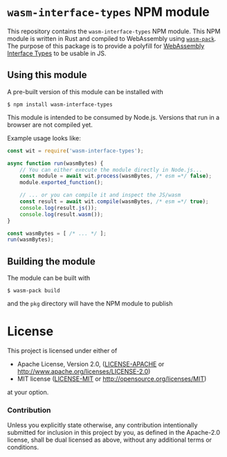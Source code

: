 # `wasm-interface-types` NPM module

This repository contains the `wasm-interface-types` NPM module. This NPM module
is written in Rust and compiled to WebAssembly using
[`wasm-pack`](https://github.com/rustwasm/wasm-pack). The
purpose of this package is to provide a polyfill for [WebAssembly
Interface Types](https://github.com/webassembly/webidl-bindings) to be usable in
JS.

## Using this module

A pre-built version of this module can be installed with

```
$ npm install wasm-interface-types
```

This module is intended to be consumed by Node.js. Versions that run in a
browser are not compiled yet.

Example usage looks like:

```js
const wit = require('wasm-interface-types');

async function run(wasmBytes) {
    // You can either execute the module directly in Node.js...
    const module = await wit.process(wasmBytes, /* esm =*/ false);
    module.exported_function();

    // ... or you can compile it and inspect the JS/wasm
    const result = await wit.compile(wasmBytes, /* esm =*/ true);
    console.log(result.js());
    console.log(result.wasm());
}

const wasmBytes = [ /* ... */ ];
run(wasmBytes);
```

## Building the module

The module can be built with

```
$ wasm-pack build
```

and the `pkg` directory will have the NPM module to publish

# License

This project is licensed under either of

 * Apache License, Version 2.0, ([LICENSE-APACHE](LICENSE-APACHE) or
   http://www.apache.org/licenses/LICENSE-2.0)
 * MIT license ([LICENSE-MIT](LICENSE-MIT) or
   http://opensource.org/licenses/MIT)

at your option.

### Contribution

Unless you explicitly state otherwise, any contribution intentionally submitted
for inclusion in this project by you, as defined in the Apache-2.0 license,
shall be dual licensed as above, without any additional terms or conditions.
